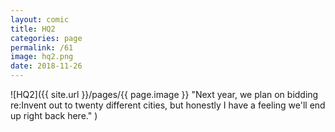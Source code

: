```yaml
---
layout: comic
title: HQ2
categories: page
permalink: /61
image: hq2.png
date: 2018-11-26
---
```


![HQ2]({{ site.url }}/pages/{{ page.image }} "Next year, we plan on bidding re:Invent out to twenty different cities, but honestly I have a feeling we'll end up right back here." )